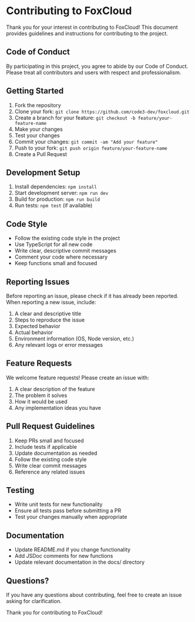 # Contributing to FoxCloud

Thank you for your interest in contributing to FoxCloud! This document provides guidelines and instructions for contributing to the project.

## Code of Conduct

By participating in this project, you agree to abide by our Code of Conduct. Please treat all contributors and users with respect and professionalism.

## Getting Started

1. Fork the repository
2. Clone your fork: `git clone https://github.com/code3-dev/foxcloud.git`
3. Create a branch for your feature: `git checkout -b feature/your-feature-name`
4. Make your changes
5. Test your changes
6. Commit your changes: `git commit -am "Add your feature"`
7. Push to your fork: `git push origin feature/your-feature-name`
8. Create a Pull Request

## Development Setup

1. Install dependencies: `npm install`
2. Start development server: `npm run dev`
3. Build for production: `npm run build`
4. Run tests: `npm test` (if available)

## Code Style

- Follow the existing code style in the project
- Use TypeScript for all new code
- Write clear, descriptive commit messages
- Comment your code where necessary
- Keep functions small and focused

## Reporting Issues

Before reporting an issue, please check if it has already been reported. When reporting a new issue, include:

1. A clear and descriptive title
2. Steps to reproduce the issue
3. Expected behavior
4. Actual behavior
5. Environment information (OS, Node version, etc.)
6. Any relevant logs or error messages

## Feature Requests

We welcome feature requests! Please create an issue with:

1. A clear description of the feature
2. The problem it solves
3. How it would be used
4. Any implementation ideas you have

## Pull Request Guidelines

1. Keep PRs small and focused
2. Include tests if applicable
3. Update documentation as needed
4. Follow the existing code style
5. Write clear commit messages
6. Reference any related issues

## Testing

- Write unit tests for new functionality
- Ensure all tests pass before submitting a PR
- Test your changes manually when appropriate

## Documentation

- Update README.md if you change functionality
- Add JSDoc comments for new functions
- Update relevant documentation in the docs/ directory

## Questions?

If you have any questions about contributing, feel free to create an issue asking for clarification.

Thank you for contributing to FoxCloud!